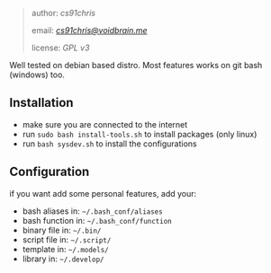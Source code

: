 > author: *cs91chris*
>
> email: *cs91chris@voidbrain.me*
>
> license: *GPL v3*
>

Well tested on debian based distro. Most features works on git bash (windows) too.


## Installation

- make sure you are connected to the internet
- run `sudo bash install-tools.sh` to install packages (only linux)
- run `bash sysdev.sh` to install the configurations


## Configuration

if you want add some personal features, add your:
- bash aliases in:  `~/.bash_conf/aliases`
- bash function in: `~/.bash_conf/function`
- binary file in:   `~/.bin/`
- script file in:   `~/.script/`
- template in:      `~/.models/`
- library in:       `~/.develop/`

